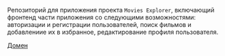 Репозиторий для приложения проекта `Movies Explorer`, включающий фронтенд части приложения со следующими возможностями: авторизации и регистрации пользователей, поиск фильмов и добавлениие их в избранное, редактирование профиля пользователя. 

[Домен](https://felaw.movies.nomoredomains.xyz/)

